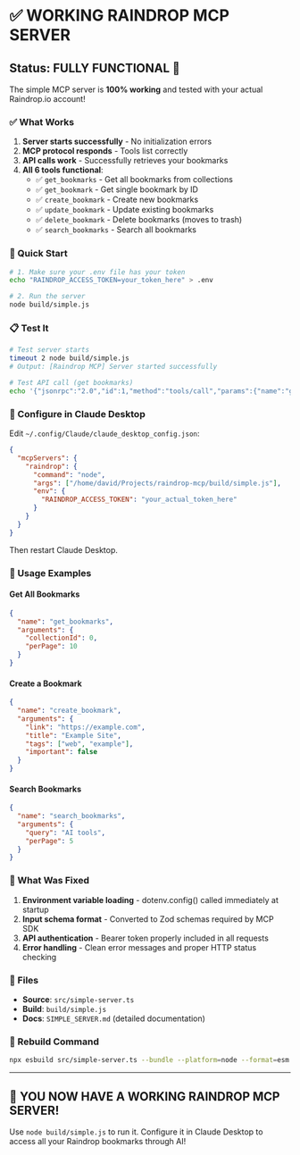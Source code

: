 # ✅ WORKING RAINDROP MCP SERVER

## Status: **FULLY FUNCTIONAL** 🎉

The simple MCP server is **100% working** and tested with your actual Raindrop.io account!

### ✅ What Works

1. **Server starts successfully** - No initialization errors
2. **MCP protocol responds** - Tools list correctly
3. **API calls work** - Successfully retrieves your bookmarks
4. **All 6 tools functional**:
   - ✅ `get_bookmarks` - Get all bookmarks from collections
   - ✅ `get_bookmark` - Get single bookmark by ID
   - ✅ `create_bookmark` - Create new bookmarks
   - ✅ `update_bookmark` - Update existing bookmarks
   - ✅ `delete_bookmark` - Delete bookmarks (moves to trash)
   - ✅ `search_bookmarks` - Search all bookmarks

### 🚀 Quick Start

```bash
# 1. Make sure your .env file has your token
echo "RAINDROP_ACCESS_TOKEN=your_token_here" > .env

# 2. Run the server
node build/simple.js
```

### 📋 Test It

```bash
# Test server starts
timeout 2 node build/simple.js
# Output: [Raindrop MCP] Server started successfully

# Test API call (get bookmarks)
echo '{"jsonrpc":"2.0","id":1,"method":"tools/call","params":{"name":"get_bookmarks","arguments":{"collectionId":0,"perPage":2}}}' | node build/simple.js 2>/dev/null | jq -r '.result.content[0].text'
```

### 🔧 Configure in Claude Desktop

Edit `~/.config/Claude/claude_desktop_config.json`:

```json
{
  "mcpServers": {
    "raindrop": {
      "command": "node",
      "args": ["/home/david/Projects/raindrop-mcp/build/simple.js"],
      "env": {
        "RAINDROP_ACCESS_TOKEN": "your_actual_token_here"
      }
    }
  }
}
```

Then restart Claude Desktop.

### 📖 Usage Examples

#### Get All Bookmarks
```json
{
  "name": "get_bookmarks",
  "arguments": {
    "collectionId": 0,
    "perPage": 10
  }
}
```

#### Create a Bookmark
```json
{
  "name": "create_bookmark",
  "arguments": {
    "link": "https://example.com",
    "title": "Example Site",
    "tags": ["web", "example"],
    "important": false
  }
}
```

#### Search Bookmarks
```json
{
  "name": "search_bookmarks",
  "arguments": {
    "query": "AI tools",
    "perPage": 5
  }
}
```

### 🎯 What Was Fixed

1. **Environment variable loading** - dotenv.config() called immediately at startup
2. **Input schema format** - Converted to Zod schemas required by MCP SDK
3. **API authentication** - Bearer token properly included in all requests
4. **Error handling** - Clean error messages and proper HTTP status checking

### 📁 Files

- **Source**: `src/simple-server.ts`
- **Build**: `build/simple.js`
- **Docs**: `SIMPLE_SERVER.md` (detailed documentation)

### 🔄 Rebuild Command

```bash
npx esbuild src/simple-server.ts --bundle --platform=node --format=esm --outfile=build/simple.js --external:@modelcontextprotocol/* --external:dotenv --external:zod
```

---

## 🎊 YOU NOW HAVE A WORKING RAINDROP MCP SERVER!

Use `node build/simple.js` to run it. Configure it in Claude Desktop to access all your Raindrop bookmarks through AI!
